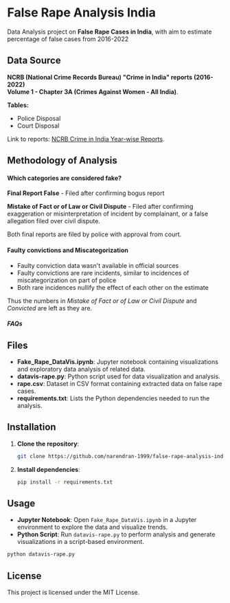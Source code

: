 
# False Rape Analysis India

Data Analysis project on **False Rape Cases in India**, with aim to estimate percentage of false cases from 2016-2022

## Data Source

**NCRB (National Crime Records Bureau) "Crime in India" reports (2016-2022)**  
**Volume 1 - Chapter 3A (Crimes Against Women - All India)**.  

**Tables:**  
- Police Disposal
- Court Disposal

Link to reports: [NCRB Crime in India Year-wise Reports](https://ncrb.gov.in/crime-in-india-year-wise.html?year=2022).  

## Methodology of Analysis

#### Which categories are considered fake?

**Final Report False** - Filed after confirming bogus report  
  
**Mistake of Fact or of Law or Civil Dispute** - Filed after confirming exaggeration or misinterpretation of incident by complainant, or a false allegation filed over civil dispute.  
  
Both final reports are filed by police with approval from court.  

#### Faulty convictions and Miscategorization
- Faulty conviction data wasn't available in official sources
- Faulty convictions are rare incidents, similar to incidences of miscategorization on part of police
- Both rare incidences nullify the effect of each other on the estimate

Thus the numbers in *Mistake of Fact or of Law or Civil Dispute* and *Convicted* are left as they are.

##### FAQs


## Files

- **Fake_Rape_DataVis.ipynb**: Jupyter notebook containing visualizations and exploratory data analysis of related data.
- **datavis-rape.py**: Python script used for data visualization and analysis.
- **rape.csv**: Dataset in CSV format containing extracted data on false rape cases.
- **requirements.txt**: Lists the Python dependencies needed to run the analysis.

## Installation

1. **Clone the repository**:
   ```bash
   git clone https://github.com/narendran-1999/false-rape-analysis-india.git
   ```

2. **Install dependencies**:
   ```bash
   pip install -r requirements.txt
   ```

## Usage

- **Jupyter Notebook**: Open `Fake_Rape_DataVis.ipynb` in a Jupyter environment to explore the data and visualize trends.
- **Python Script**: Run `datavis-rape.py` to perform analysis and generate visualizations in a script-based environment.

```bash
python datavis-rape.py
```

## License

This project is licensed under the MIT License.
